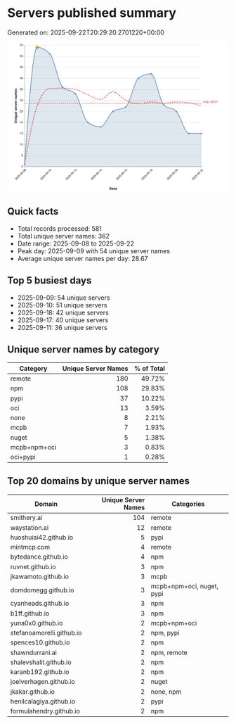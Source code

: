 # Servers published summary

Generated on: 2025-09-22T20:29:20.2701220+00:00

![Unique servers per day](servers-per-day.svg)

## Quick facts
- Total records processed: 581
- Total unique server names: 362
- Date range: 2025-09-08 to 2025-09-22
- Peak day: 2025-09-09 with 54 unique server names
- Average unique server names per day: 28.67

## Top 5 busiest days
- 2025-09-09: 54 unique servers
- 2025-09-10: 51 unique servers
- 2025-09-18: 42 unique servers
- 2025-09-17: 40 unique servers
- 2025-09-11: 36 unique servers

## Unique server names by category

| Category | Unique Server Names | % of Total |
|----------|---------------------:|-----------:|
| remote | 180 | 49.72% |
| npm | 108 | 29.83% |
| pypi | 37 | 10.22% |
| oci | 13 | 3.59% |
| none | 8 | 2.21% |
| mcpb | 7 | 1.93% |
| nuget | 5 | 1.38% |
| mcpb+npm+oci | 3 | 0.83% |
| oci+pypi | 1 | 0.28% |

## Top 20 domains by unique server names

| Domain | Unique Server Names | Categories |
|--------|---------------------:|------------|
| smithery.ai | 104 | remote |
| waystation.ai | 12 | remote |
| huoshuiai42.github.io | 5 | pypi |
| mintmcp.com | 4 | remote |
| bytedance.github.io | 4 | npm |
| ruvnet.github.io | 3 | npm |
| jkawamoto.github.io | 3 | mcpb |
| domdomegg.github.io | 3 | mcpb+npm+oci, nuget, pypi |
| cyanheads.github.io | 3 | npm |
| b1ff.github.io | 3 | npm |
| yuna0x0.github.io | 2 | mcpb+npm+oci |
| stefanoamorelli.github.io | 2 | npm, pypi |
| spences10.github.io | 2 | npm |
| shawndurrani.ai | 2 | npm, remote |
| shalevshalit.github.io | 2 | npm |
| karanb192.github.io | 2 | npm |
| joelverhagen.github.io | 2 | nuget |
| jkakar.github.io | 2 | none, npm |
| henilcalagiya.github.io | 2 | pypi |
| formulahendry.github.io | 2 | npm |
